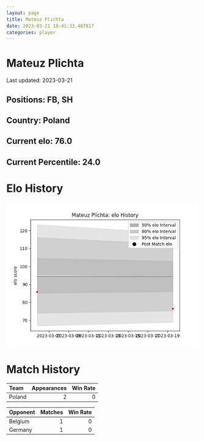 ```yaml
---  
layout: page  
title: Mateuz Plichta  
date: 2023-03-21 18:41:33.407817  
categories: player  
---
```

# Mateuz Plichta


Last updated: 2023-03-21
## Positions: FB, SH

## Country: Poland

## Current elo: 76.0

## Current Percentile: 24.0

# Elo History


![elo history](history_MateuzPlichta.png)
# Match History


| Team   |   Appearances |   Win Rate |
|:-------|--------------:|-----------:|
| Poland |             2 |          0 |

| Opponent   |   Matches |   Win Rate |
|:-----------|----------:|-----------:|
| Belgium    |         1 |          0 |
| Germany    |         1 |          0 |